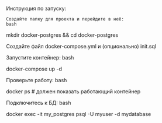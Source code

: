 Инструкция по запуску:

    Создайте папку для проекта и перейдите в неё:
    bash

mkdir docker-postgres && cd docker-postgres

Создайте файл docker-compose.yml и (опционально) init.sql

Запустите контейнер:
bash

docker-compose up -d

Проверьте работу:
bash

docker ps  # должен показать работающий контейнер

Подключитесь к БД:
bash

docker exec -it my_postgres psql -U myuser -d mydatabase